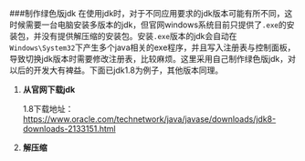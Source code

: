 ###制作绿色版jdk
在使用jdk时，对于不同应用要求的jdk版本可能有所不同，这时候需要一台电脑安装多版本的jdk，但官网windows系统目前只提供了`.exe`的安装包，并没有提供解压缩的安装包。安装`.exe`版本的jdk会自动在`Windows\System32`下产生多个java相关的exe程序，并且写入注册表与控制面板，导致切换jdk版本时需要修改注册表，比较麻烦。这里采用自己制作绿色版jdk，对以后的开发大有裨益。下面已jdk1.8为例子，其他版本同理。

1. **从官网下载jdk**

	1.8下载地址：<https://www.oracle.com/technetwork/java/javase/downloads/jdk8-downloads-2133151.html>
2. **解压缩**

